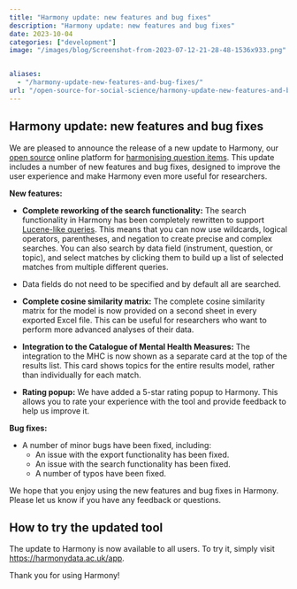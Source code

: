 ```yaml
---
title: "Harmony update: new features and bug fixes"
description: "Harmony update: new features and bug fixes"
date: 2023-10-04
categories: ["development"]
image: "/images/blog/Screenshot-from-2023-07-12-21-28-48-1536x933.png"


aliases:
  - "/harmony-update-new-features-and-bug-fixes/"
url: "/open-source-for-social-science/harmony-update-new-features-and-bug-fixes/"
---
```


## Harmony update: new features and bug fixes

We are pleased to announce the release of a new update to Harmony, our [open source](/open-source-for-social-science/) online platform for [harmonising question items](/data-harmonisation/). This update includes a number of new features and bug fixes, designed to improve the user experience and make Harmony even more useful for researchers.

**New features:**

* **Complete reworking of the search functionality:** The search functionality in Harmony has been completely rewritten to support [Lucene-like queries](http://lucenetutorial.com/lucene-query-syntax.html). This means that you can now use wildcards, logical operators, parentheses, and negation to create precise and complex searches. You can also search by data field (instrument, question, or topic), and select matches by clicking them to build up a list of selected matches from multiple different queries.

* Data fields do not need to be specified and by default all are searched.

* **Complete cosine similarity matrix:** The complete cosine similarity matrix for the model is now provided on a second sheet in every exported Excel file. This can be useful for researchers who want to perform more advanced analyses of their data.
* **Integration to the Catalogue of Mental Health Measures:** The integration to the MHC is now shown as a separate card at the top of the results list. This card shows topics for the entire results model, rather than individually for each match.
* **Rating popup:** We have added a 5-star rating popup to Harmony. This allows you to rate your experience with the tool and provide feedback to help us improve it. 

**Bug fixes:**

* A number of minor bugs have been fixed, including:
    * An issue with the export functionality has been fixed.
    * An issue with the search functionality has been fixed.
    * A number of typos have been fixed.

We hope that you enjoy using the new features and bug fixes in Harmony. Please let us know if you have any feedback or questions.

## How to try the updated tool

The update to Harmony is now available to all users. To try it, simply visit https://harmonydata.ac.uk/app.

Thank you for using Harmony!